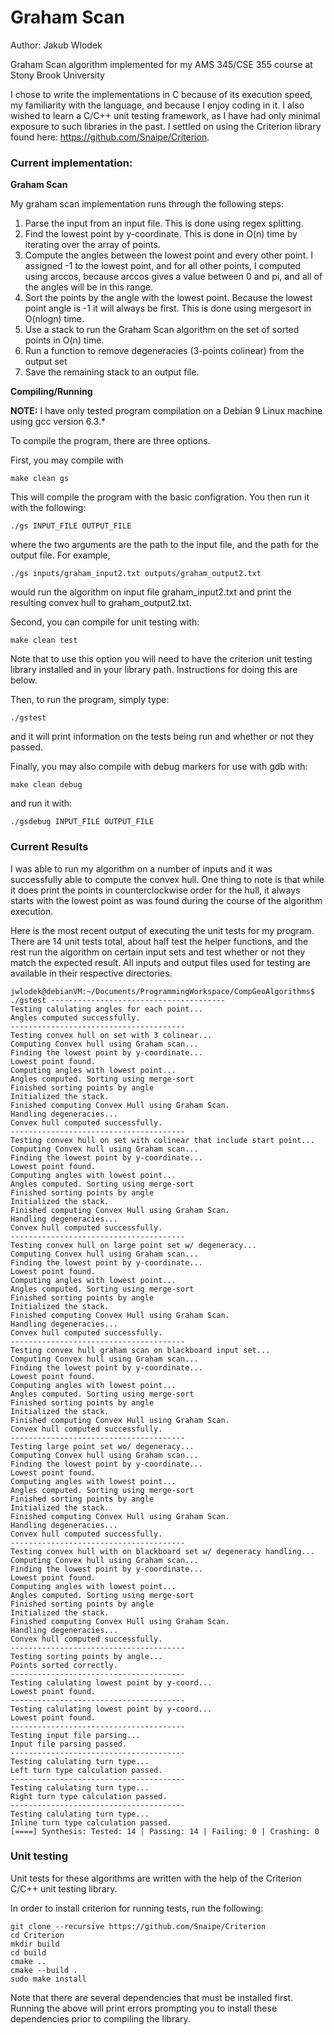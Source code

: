 # Graham Scan

Author: Jakub Wlodek

Graham Scan algorithm implemented for my AMS 345/CSE 355 course at Stony Brook University

I chose to write the implementations in C because of its execution speed,
my familiarity with the language, and because I enjoy coding in it. I also
wished to learn a C/C++ unit testing framework, as I have had only minimal exposure
to such libraries in the past. I settled on using the Criterion library found here:
https://github.com/Snaipe/Criterion. 

### Current implementation:

**Graham Scan**

My graham scan implementation runs through the following steps:

1) Parse the input from an input file. This is done using regex splitting.
2) Find the lowest point by y-coordinate. This is done in O(n) time by iterating over the array of points.
3) Compute the angles between the lowest point and every other point. I assigned -1 to the lowest point, 
and for all other points, I computed using arccos, because arccos gives a value between 0 and pi, and
all of the angles will be in this range.
4) Sort the points by the angle with the lowest point. Because the lowest point angle is -1 it will always be first. This
is done using mergesort in O(nlogn) time.
5) Use a stack to run the Graham Scan algorithm on the set of sorted points in O(n) time.
6) Run a function to remove degeneracies (3-points colinear) from the output set
7) Save the remaining stack to an output file.

**Compiling/Running**

**NOTE:** I have only tested program compilation on a Debian 9 Linux machine using gcc version 6.3.*

To compile the program, there are three options.  

First, you may compile with
```
make clean gs
```
This will compile the program with the basic configration. You then run it with the following:
```
./gs INPUT_FILE OUTPUT_FILE
```
where the two arguments are the path to the input file, and the path for the output file. For example,
```
./gs inputs/graham_input2.txt outputs/graham_output2.txt
```
would run the algorithm on input file graham_input2.txt and print the resulting convex hull to graham_output2.txt.

Second, you can compile for unit testing with:
```
make clean test
```
Note that to use this option you will need to have the criterion unit testing library installed and in your library path. Instructions for doing this are below.

Then, to run the program, simply type:
```
./gstest
```
and it will print information on the tests being run and whether or not they passed.

Finally, you may also compile with debug markers for use with gdb with:
```
make clean debug
```
and run it with:
```
./gsdebug INPUT_FILE OUTPUT_FILE
```
### Current Results

I was able to run my algorithm on a number of inputs and it was successfully able to compute the convex hull. One thing to note is that while it does print the points in counterclockwise order for the hull, it always starts with the lowest point as was found during the course of the algorithm execution.

Here is the most recent output of executing the unit tests for my program.
There are 14 unit tests total, about half test the helper functions, and the rest run the algorithm on certain input sets and test whether or not they match the expected result. All inputs and output files used for testing are available in their respective directories.
```
jwlodek@debianVM:~/Documents/ProgrammingWorkspace/CompGeoAlgorithms$ ./gstest ---------------------------------------
Testing calulating angles for each point...
Angles computed successfully.
---------------------------------------
Testing convex hull on set with 3 colinear...
Computing Convex hull using Graham scan...
Finding the lowest point by y-coordinate...
Lowest point found.
Computing angles with lowest point...
Angles computed. Sorting using merge-sort
Finished sorting points by angle
Initialized the stack.
Finished computing Convex Hull using Graham Scan.
Handling degeneracies...
Convex hull computed successfully.
---------------------------------------
Testing convex hull on set with colinear that include start point...
Computing Convex hull using Graham scan...
Finding the lowest point by y-coordinate...
Lowest point found.
Computing angles with lowest point...
Angles computed. Sorting using merge-sort
Finished sorting points by angle
Initialized the stack.
Finished computing Convex Hull using Graham Scan.
Handling degeneracies...
Convex hull computed successfully.
---------------------------------------
Testing convex hull on large point set w/ degeneracy...
Computing Convex hull using Graham scan...
Finding the lowest point by y-coordinate...
Lowest point found.
Computing angles with lowest point...
Angles computed. Sorting using merge-sort
Finished sorting points by angle
Initialized the stack.
Finished computing Convex Hull using Graham Scan.
Handling degeneracies...
Convex hull computed successfully.
---------------------------------------
Testing convex hull graham scan on blackboard input set...
Computing Convex hull using Graham scan...
Finding the lowest point by y-coordinate...
Lowest point found.
Computing angles with lowest point...
Angles computed. Sorting using merge-sort
Finished sorting points by angle
Initialized the stack.
Finished computing Convex Hull using Graham Scan.
Convex hull computed successfully.
---------------------------------------
Testing large point set wo/ degeneracy...
Computing Convex hull using Graham scan...
Finding the lowest point by y-coordinate...
Lowest point found.
Computing angles with lowest point...
Angles computed. Sorting using merge-sort
Finished sorting points by angle
Initialized the stack.
Finished computing Convex Hull using Graham Scan.
Handling degeneracies...
Convex hull computed successfully.
---------------------------------------
Testing convex hull with on blackboard set w/ degeneracy handling...
Computing Convex hull using Graham scan...
Finding the lowest point by y-coordinate...
Lowest point found.
Computing angles with lowest point...
Angles computed. Sorting using merge-sort
Finished sorting points by angle
Initialized the stack.
Finished computing Convex Hull using Graham Scan.
Handling degeneracies...
Convex hull computed successfully.
---------------------------------------
Testing sorting points by angle...
Points sorted correctly.
---------------------------------------
Testing calulating lowest point by y-coord...
Lowest point found.
---------------------------------------
Testing calulating lowest point by y-coord...
Lowest point found.
---------------------------------------
Testing input file parsing...
Input file parsing passed.
---------------------------------------
Testing calulating turn type...
Left turn type calculation passed.
---------------------------------------
Testing calulating turn type...
Right turn type calculation passed.
---------------------------------------
Testing calulating turn type...
Inline turn type calculation passed.
[====] Synthesis: Tested: 14 | Passing: 14 | Failing: 0 | Crashing: 0 
```

### Unit testing

Unit tests for these algorithms are written with the help of the Criterion C/C++ unit testing library.

In order to install criterion for running tests, run the following:
```
git clone --recursive https://github.com/Snaipe/Criterion
cd Criterion
mkdir build
cd build
cmake ..
cmake --build .
sudo make install
```

Note that there are several dependencies that must be installed first. Running the above will print errors prompting you to install these dependencies prior to compiling the library.
